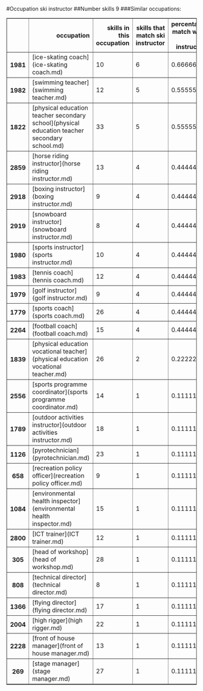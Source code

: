 #Occupation ski instructor
##Number skills 9
###Similar occupations:
<table border="1" class="dataframe">
  <thead>
    <tr style="text-align: right;">
      <th></th>
      <th>occupation</th>
      <th>skills in this occupation</th>
      <th>skills that match ski instructor</th>
      <th>percentage match with ski instructor</th>
      <th>skills not in ski instructor</th>
    </tr>
  </thead>
  <tbody>
    <tr>
      <th>1981</th>
      <td>[ice-skating coach](ice-skating coach.md)</td>
      <td>10</td>
      <td>6</td>
      <td>0.666667</td>
      <td>4</td>
    </tr>
    <tr>
      <th>1982</th>
      <td>[swimming teacher](swimming teacher.md)</td>
      <td>12</td>
      <td>5</td>
      <td>0.555556</td>
      <td>7</td>
    </tr>
    <tr>
      <th>1822</th>
      <td>[physical education teacher secondary school](physical education teacher secondary school.md)</td>
      <td>33</td>
      <td>5</td>
      <td>0.555556</td>
      <td>28</td>
    </tr>
    <tr>
      <th>2859</th>
      <td>[horse riding instructor](horse riding instructor.md)</td>
      <td>13</td>
      <td>4</td>
      <td>0.444444</td>
      <td>9</td>
    </tr>
    <tr>
      <th>2918</th>
      <td>[boxing instructor](boxing instructor.md)</td>
      <td>9</td>
      <td>4</td>
      <td>0.444444</td>
      <td>5</td>
    </tr>
    <tr>
      <th>2919</th>
      <td>[snowboard instructor](snowboard instructor.md)</td>
      <td>8</td>
      <td>4</td>
      <td>0.444444</td>
      <td>4</td>
    </tr>
    <tr>
      <th>1980</th>
      <td>[sports instructor](sports instructor.md)</td>
      <td>10</td>
      <td>4</td>
      <td>0.444444</td>
      <td>6</td>
    </tr>
    <tr>
      <th>1983</th>
      <td>[tennis coach](tennis coach.md)</td>
      <td>12</td>
      <td>4</td>
      <td>0.444444</td>
      <td>8</td>
    </tr>
    <tr>
      <th>1979</th>
      <td>[golf instructor](golf instructor.md)</td>
      <td>9</td>
      <td>4</td>
      <td>0.444444</td>
      <td>5</td>
    </tr>
    <tr>
      <th>1779</th>
      <td>[sports coach](sports coach.md)</td>
      <td>26</td>
      <td>4</td>
      <td>0.444444</td>
      <td>22</td>
    </tr>
    <tr>
      <th>2264</th>
      <td>[football coach](football coach.md)</td>
      <td>15</td>
      <td>4</td>
      <td>0.444444</td>
      <td>11</td>
    </tr>
    <tr>
      <th>1839</th>
      <td>[physical education vocational teacher](physical education vocational teacher.md)</td>
      <td>26</td>
      <td>2</td>
      <td>0.222222</td>
      <td>24</td>
    </tr>
    <tr>
      <th>2556</th>
      <td>[sports programme coordinator](sports programme coordinator.md)</td>
      <td>14</td>
      <td>1</td>
      <td>0.111111</td>
      <td>13</td>
    </tr>
    <tr>
      <th>1789</th>
      <td>[outdoor activities instructor](outdoor activities instructor.md)</td>
      <td>18</td>
      <td>1</td>
      <td>0.111111</td>
      <td>17</td>
    </tr>
    <tr>
      <th>1126</th>
      <td>[pyrotechnician](pyrotechnician.md)</td>
      <td>23</td>
      <td>1</td>
      <td>0.111111</td>
      <td>22</td>
    </tr>
    <tr>
      <th>658</th>
      <td>[recreation policy officer](recreation policy officer.md)</td>
      <td>9</td>
      <td>1</td>
      <td>0.111111</td>
      <td>8</td>
    </tr>
    <tr>
      <th>1084</th>
      <td>[environmental health inspector](environmental health inspector.md)</td>
      <td>15</td>
      <td>1</td>
      <td>0.111111</td>
      <td>14</td>
    </tr>
    <tr>
      <th>2800</th>
      <td>[ICT trainer](ICT trainer.md)</td>
      <td>12</td>
      <td>1</td>
      <td>0.111111</td>
      <td>11</td>
    </tr>
    <tr>
      <th>305</th>
      <td>[head of workshop](head of workshop.md)</td>
      <td>28</td>
      <td>1</td>
      <td>0.111111</td>
      <td>27</td>
    </tr>
    <tr>
      <th>808</th>
      <td>[technical director](technical director.md)</td>
      <td>8</td>
      <td>1</td>
      <td>0.111111</td>
      <td>7</td>
    </tr>
    <tr>
      <th>1366</th>
      <td>[flying director](flying director.md)</td>
      <td>17</td>
      <td>1</td>
      <td>0.111111</td>
      <td>16</td>
    </tr>
    <tr>
      <th>2004</th>
      <td>[high rigger](high rigger.md)</td>
      <td>22</td>
      <td>1</td>
      <td>0.111111</td>
      <td>21</td>
    </tr>
    <tr>
      <th>2228</th>
      <td>[front of house manager](front of house manager.md)</td>
      <td>13</td>
      <td>1</td>
      <td>0.111111</td>
      <td>12</td>
    </tr>
    <tr>
      <th>269</th>
      <td>[stage manager](stage manager.md)</td>
      <td>27</td>
      <td>1</td>
      <td>0.111111</td>
      <td>26</td>
    </tr>
  </tbody>
</table>
